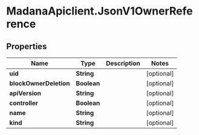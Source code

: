 # MadanaApiclient.JsonV1OwnerReference

## Properties

Name | Type | Description | Notes
------------ | ------------- | ------------- | -------------
**uid** | **String** |  | [optional] 
**blockOwnerDeletion** | **Boolean** |  | [optional] 
**apiVersion** | **String** |  | [optional] 
**controller** | **Boolean** |  | [optional] 
**name** | **String** |  | [optional] 
**kind** | **String** |  | [optional] 


